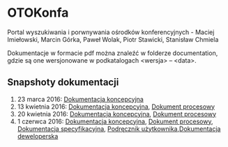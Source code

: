 # OTOKonfa
Portal wyszukiwania i porwnywania ośrodków konferencyjnych - Maciej Imiełowski, Marcin Górka, Paweł Wolak, Piotr Stawicki, Stanisław Chmiela

Dokumentacje w formacie pdf można znaleźć w folderze documentation, gdzie są one wersjonowane w podkatalogach &lt;wersja&gt; – &lt;data&gt;.

## Snapshoty dokumentacji

1. 23 marca 2016:  [Dokumentacja koncepcyjna](https://github.com/agh-ki-io/OTOKonfa/raw/master/documentation/OTOKonfa_v1.0/OTOKonfa_Dokumentacja_Koncepcyjna_v1.0.pdf)
2. 13 kwietnia 2016: [Dokumentacja koncepcyjna](https://github.com/agh-ki-io/OTOKonfa/raw/master/documentation/OTOKonfa_v2.0/OTOKonfa_Dokumentacja_Koncepcyjna_v2.0.pdf), [Dokument procesowy](https://github.com/agh-ki-io/OTOKonfa/raw/master/documentation/OTOKonfa_v2.0/OTOKonfa_Dokument_Procesowy_v2.0.pdf)
3. 20 kwietnia 2016: [Dokumentacja koncepcyjna](https://github.com/agh-ki-io/OTOKonfa/raw/master/documentation/OTOKonfa_v3.0/OTOKonfa_Dokumentacja_Koncepcyjna_v3.0.pdf), [Dokument procesowy](https://github.com/agh-ki-io/OTOKonfa/raw/master/documentation/OTOKonfa_v3.0/OTOKonfa_Dokument_Procesowy_v3.0.pdf)
4. 1 czerwca 2016: [Dokumentacja koncepcyjna](https://github.com/agh-ki-io/OTOKonfa/raw/master/documentation/OTOKonfa_v4.0/OTOKonfa_Dokumentacja_Koncepcyjna_v4.0.pdf), [Dokument procesowy](https://github.com/agh-ki-io/OTOKonfa/raw/master/documentation/OTOKonfa_v4.0/OTOKonfa_Dokument_Procesowy_v4.0.pdf), [Dokumentacja specyfikacyjna](https://github.com/agh-ki-io/OTOKonfa/blob/master/documentation/OTOKonfa_v4.0/OTOKonfa_Dokumentacja_Specyfikacyjna_v4.0.pdf), [Podręcznik użytkownika](https://github.com/agh-ki-io/OTOKonfa/blob/master/documentation/OTOKonfa_v4.0/OTOKonfa_Podrecznik_Uzytkownika_v4.0.pdf),[Dokumentacja deweloperska](https://github.com/agh-ki-io/OTOKonfa/blob/master/documentation/OTOKonfa_v4.0/OTOKonfa_Dokumentacja_Deweloperska_v4.0.pdf)